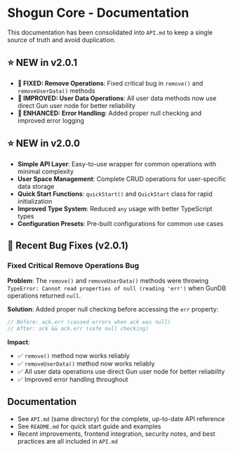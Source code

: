 # Shogun Core - Documentation

This documentation has been consolidated into `API.md` to keep a single source of truth and avoid duplication.

## ⭐ **NEW in v2.0.1**

- **🔧 FIXED: Remove Operations**: Fixed critical bug in `remove()` and `removeUserData()` methods
- **🔧 IMPROVED: User Data Operations**: All user data methods now use direct Gun user node for better reliability
- **🔧 ENHANCED: Error Handling**: Added proper null checking and improved error logging

## ⭐ **NEW in v2.0.0**

- **Simple API Layer**: Easy-to-use wrapper for common operations with minimal complexity
- **User Space Management**: Complete CRUD operations for user-specific data storage
- **Quick Start Functions**: `quickStart()` and `QuickStart` class for rapid initialization
- **Improved Type System**: Reduced `any` usage with better TypeScript types
- **Configuration Presets**: Pre-built configurations for common use cases

## 🔧 **Recent Bug Fixes (v2.0.1)**

### Fixed Critical Remove Operations Bug

**Problem**: The `remove()` and `removeUserData()` methods were throwing `TypeError: Cannot read properties of null (reading 'err')` when GunDB operations returned `null`.

**Solution**: Added proper null checking before accessing the `err` property:
```typescript
// Before: ack.err (caused errors when ack was null)
// After: ack && ack.err (safe null checking)
```

**Impact**: 
- ✅ `remove()` method now works reliably
- ✅ `removeUserData()` method now works reliably  
- ✅ All user data operations use direct Gun user node for better reliability
- ✅ Improved error handling throughout

## Documentation

- See `API.md` (same directory) for the complete, up-to-date API reference
- See `README.md` for quick start guide and examples
- Recent improvements, frontend integration, security notes, and best practices are all included in `API.md`


